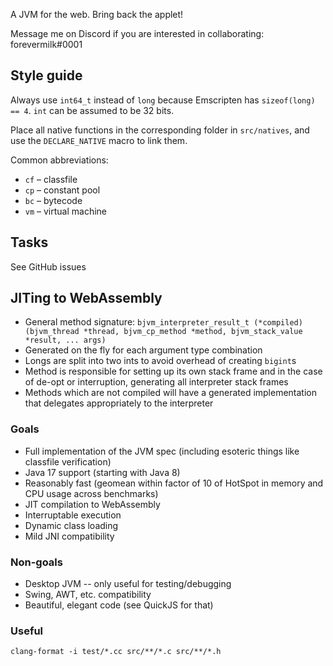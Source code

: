
A JVM for the web. Bring back the applet!

Message me on Discord if you are interested in collaborating: forevermilk#0001

## Style guide

Always use `int64_t` instead of `long` because Emscripten has `sizeof(long) == 4`. `int` can be assumed to be 32 bits.

Place all native functions in the corresponding folder in `src/natives`, and use the `DECLARE_NATIVE` macro to link them.

Common abbreviations:

- `cf` – classfile
- `cp` – constant pool
- `bc` – bytecode
- `vm` – virtual machine

## Tasks

See GitHub issues

## JITing to WebAssembly

- General method signature: `bjvm_interpreter_result_t (*compiled)(bjvm_thread *thread, bjvm_cp_method *method, bjvm_stack_value *result, ... args)`
- Generated on the fly for each argument type combination
- Longs are split into two ints to avoid overhead of creating `bigint`s
- Method is responsible for setting up its own stack frame and in the case of de-opt or interruption, generating all interpreter stack frames
- Methods which are not compiled will have a generated implementation that delegates appropriately to the interpreter

### Goals

- Full implementation of the JVM spec (including esoteric things like classfile verification)
- Java 17 support (starting with Java 8)
- Reasonably fast (geomean within factor of 10 of HotSpot in memory and CPU usage across benchmarks)
- JIT compilation to WebAssembly
- Interruptable execution
- Dynamic class loading
- Mild JNI compatibility

### Non-goals

- Desktop JVM -- only useful for testing/debugging
- Swing, AWT, etc. compatibility
- Beautiful, elegant code (see QuickJS for that)

### Useful

```
clang-format -i test/*.cc src/**/*.c src/**/*.h
```
